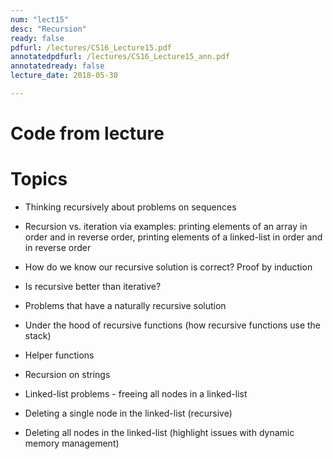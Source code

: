 ```yaml
---
num: "lect15"
desc: "Recursion"
ready: false
pdfurl: /lectures/CS16_Lecture15.pdf
annotatedpdfurl: /lectures/CS16_Lecture15_ann.pdf
annotatedready: false
lecture_date: 2018-05-30

---
```

# Code from lecture


# Topics

* Thinking recursively about problems on sequences
* Recursion vs. iteration via examples: printing elements of an array in order and in reverse order, printing elements of a linked-list in order and in reverse order
* How do we know our recursive solution is correct? Proof by induction
* Is recursive better than iterative?
* Problems that have a naturally recursive solution
* Under the hood of recursive functions (how recursive functions use the stack)
* Helper functions
* Recursion on strings
* Linked-list problems - freeing all nodes in a linked-list


* Deleting a single node in the linked-list (recursive)
* Deleting all nodes in the linked-list (highlight issues with dynamic memory management)


